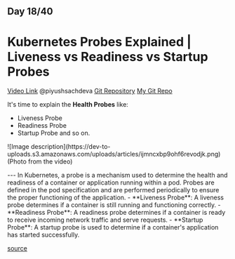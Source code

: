 ## Day 18/40
# Kubernetes Probes Explained | Liveness vs Readiness vs Startup Probes
[Video Link](https://www.youtube.com/watch?v=x2e6pIBLKzw)
@piyushsachdeva 
[Git Repository](https://github.com/piyushsachdeva/CKA-2024/)
[My Git Repo](https://github.com/sina14/40daysofkubernetes)


It's time to explain the **Health Probes** like:
- Liveness Probe
- Readiness Probe
- Startup Probe
and so on.
<p>
![Image description](https://dev-to-uploads.s3.amazonaws.com/uploads/articles/ijmncxbp9ohf6revodjk.png)
<br/>(Photo from the video)
</p>
---
In Kubernetes, a probe is a mechanism used to determine the health and readiness of a container or application running within a pod. Probes are defined in the pod specification and are performed periodically to ensure the proper functioning of the application.
- **Liveness Probe**: A liveness probe determines if a container is still running and functioning correctly.
- **Readiness Probe**: A readiness probe determines if a container is ready to receive incoming network traffic and serve requests.
- **Startup Probe**: A startup probe is used to determine if a container's application has started successfully. 

[source](https://kubeops.net/blog/kubernetes-probes)


















